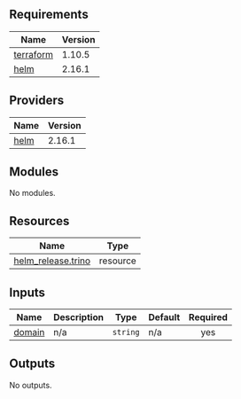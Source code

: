 <!-- BEGIN_TF_DOCS -->
## Requirements

| Name | Version |
|------|---------|
| <a name="requirement_terraform"></a> [terraform](#requirement\_terraform) | 1.10.5 |
| <a name="requirement_helm"></a> [helm](#requirement\_helm) | 2.16.1 |

## Providers

| Name | Version |
|------|---------|
| <a name="provider_helm"></a> [helm](#provider\_helm) | 2.16.1 |

## Modules

No modules.

## Resources

| Name | Type |
|------|------|
| [helm_release.trino](https://registry.terraform.io/providers/hashicorp/helm/2.16.1/docs/resources/release) | resource |

## Inputs

| Name | Description | Type | Default | Required |
|------|-------------|------|---------|:--------:|
| <a name="input_domain"></a> [domain](#input\_domain) | n/a | `string` | n/a | yes |

## Outputs

No outputs.
<!-- END_TF_DOCS -->
